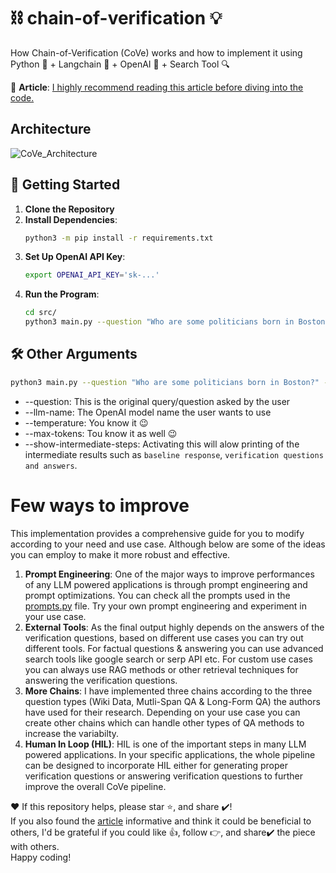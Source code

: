 # ⛓ chain-of-verification 💡
How Chain-of-Verification (CoVe) works and how to implement it using Python 🐍 + Langchain 🔗 + OpenAI 🦾 + Search Tool 🔍

📄 **Article**: [I highly recommend reading this article before diving into the code.](https://medium.com/@sourajit16-02-93/chain-of-verification-cove-understanding-implementation-e7338c7f4cb5)

## Architecture
![CoVe_Architecture](https://github.com/ritun16/chain-of-verification/assets/44939374/3efc0f5a-b7c6-4655-8a0e-e16c01cac97e)



## 🚀 Getting Started
1. **Clone the Repository**
2. **Install Dependencies**: 
    ```bash
    python3 -m pip install -r requirements.txt
    ```
3. **Set Up OpenAI API Key**: 
    ```bash
    export OPENAI_API_KEY='sk-...'
    ```
4. **Run the Program**: 
    ```bash
    cd src/
    python3 main.py --question "Who are some politicians born in Boston?"
    ```

## 🛠 Other Arguments
```bash
python3 main.py --question "Who are some politicians born in Boston?" --llm-name "gpt-3.5-turbo-0613" --temperature 0.1 --max-tokens 500 --show-intermediate-steps
```
- --question: This is the original query/question asked by the user
- --llm-name: The OpenAI model name the user wants to use
- --temperature: You know it 😉
- --max-tokens: Tou know it as well 😉
- --show-intermediate-steps: Activating this will alow printing of the intermediate results such as `baseline response`, `verification questions and answers`.

# Few ways to improve
This implementation provides a comprehensive guide for you to modify according to your need and use case. Although below are some of the ideas you can employ to make it more robust and effective.
1. **Prompt Engineering**: One of the major ways to improve performances of any LLM powered applications is through prompt engineering and prompt optimizations. You can check all the prompts used in the [prompts.py](https://github.com/ritun16/chain-of-verification/blob/b30cc401eece51ea59e81765077bb0481cc5747b/src/prompts.py#L1) file. Try your own prompt engineering and experiment in your use case.
2. **External Tools**: As the final output highly depends on the answers of the verification questions, based on different use cases you can try out different tools. For factual questions & answering you can use advanced search tools like google search or serp API etc. For custom use cases you can always use RAG methods or other retrieval techniques for answering the verification questions.
3. **More Chains**: I have implemented three chains according to the three question types (Wiki Data, Mutli-Span QA & Long-Form QA) the authors have used for their research. Depending on your use case you can create other chains which can handle other types of QA methods to increase the variabilty.
4. **Human In Loop (HIL)**: HIL is one of the important steps in many LLM powered applications. In your specific applications, the whole pipeline can be designed to incorporate HIL either for generating proper verification questions or answering verification questions to further improve the overall CoVe pipeline.

❤️ If this repository helps, please star ⭐, and share ✔️! <br>
If you also found the [article](https://medium.com/@sourajit16-02-93/chain-of-verification-cove-understanding-implementation-e7338c7f4cb5) informative and think it could be beneficial to others, I'd be grateful if you could like 👍, follow 👉, and share✔️ the piece with others. <br>
Happy coding!

